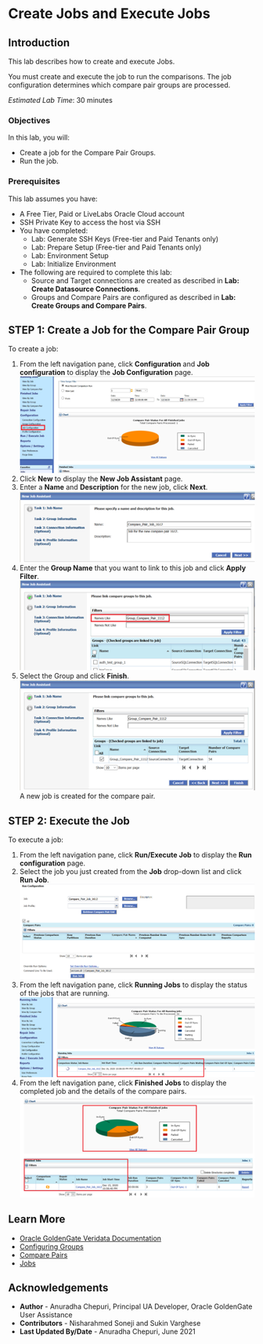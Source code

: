 # Create Jobs and Execute Jobs

## Introduction
This lab describes how to create and execute Jobs.

You must create and execute the job to run the comparisons. The job configuration determines which compare pair groups are processed.

*Estimated Lab Time*: 30 minutes

### Objectives
In this lab, you will:
* Create a job for the Compare Pair Groups.
* Run the job.

### Prerequisites
This lab assumes you have:

* A Free Tier, Paid or LiveLabs Oracle Cloud account
* SSH Private Key to access the host via SSH
* You have completed:
    * Lab: Generate SSH Keys (Free-tier and Paid Tenants only)
    * Lab: Prepare Setup (Free-tier and Paid Tenants only)
    * Lab: Environment Setup
    * Lab: Initialize Environment
* The following are required to complete this lab:
    * Source and Target connections are created as described in **Lab: Create Datasource Connections**.
    * Groups and Compare Pairs are configured as described in **Lab: Create Groups and Compare Pairs**.

## **STEP 1**: Create a Job for the Compare Pair Group
  To create a job:
1. From the left navigation pane, click **Configuration** and **Job configuration** to display the **Job Configuration** page.
    ![](./images/1a-select-job-configuration.png " ")
2. Click **New** to display the **New Job Assistant** page.
3. Enter a **Name** and **Description** for the new job, click **Next**.
    ![](./images/12-new-job-create-job.png " ")
4. Enter the **Group Name** that you want to link to this job and click **Apply Filter**.
    ![](./images/13-create-job-select-group-apply-filter.png " ")
5. Select the Group and click **Finish**.
    ![](./images/14-create-job-select-group-click-Finish.png " ")
A new job is created for the compare pair.

## **STEP 2**: Execute the Job
To execute a job:
1. From the left navigation pane, click **Run/Execute Job** to display the **Run configuration** page.
    [](./images/15a-run-job-run-configuration-page.png " ")
2. Select the job you just created from the **Job** drop-down list and click **Run Job**.
    ![](./images/15-run-job.png " ")
3. From the left navigation pane, click **Running Jobs** to display the status of the jobs that are running.
  ![](./images/16-running-jobs-status.png " ")
4. From the left navigation pane, click **Finished Jobs** to display the completed job and the details of the compare pairs.
    ![](./images/17-completed-jobs-compare-pair-status-chart.png " ")


## Learn More
* [Oracle GoldenGate Veridata Documentation](https://docs.oracle.com/en/middleware/goldengate/veridata/12.2.1.4/index.html)
* [Configuring Groups](https://docs.oracle.com/en/middleware/goldengate/veridata/12.2.1.4/gvdug/configure-workflow-objects.html#GUID-70B42ABB-EA8E-4ADF-8414-7EA1752CA7E6)
* [Compare Pairs](https://docs.oracle.com/en/middleware/goldengate/veridata/12.2.1.4/gvdug/configure-workflow-objects.html#GUID-055CE119-0307-4826-98C7-A51F53E28763)
* [Jobs](https://docs.oracle.com/en/middleware/goldengate/veridata/12.2.1.4/gvdug/working-jobs.html#GUID-EE434517-18EB-4827-A05F-D420D9E5B0DD)


## Acknowledgements
* **Author** - Anuradha Chepuri, Principal UA Developer, Oracle GoldenGate User Assistance
* **Contributors** -  Nisharahmed Soneji and Sukin Varghese
* **Last Updated By/Date** - Anuradha Chepuri, June 2021
